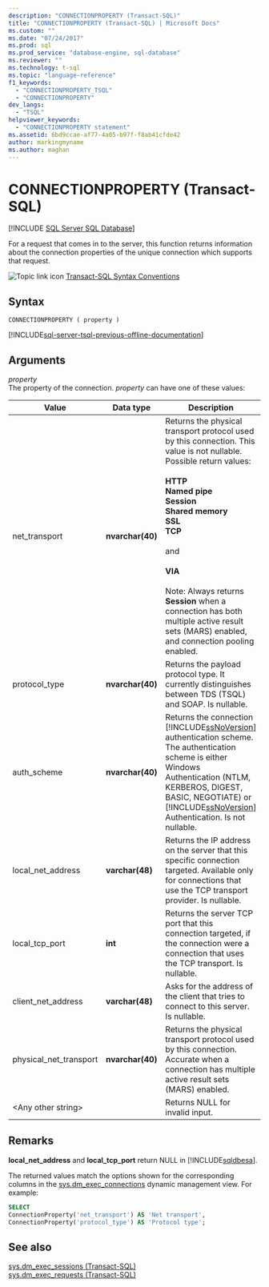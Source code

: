 ```yaml
---
description: "CONNECTIONPROPERTY (Transact-SQL)"
title: "CONNECTIONPROPERTY (Transact-SQL) | Microsoft Docs"
ms.custom: ""
ms.date: "07/24/2017"
ms.prod: sql
ms.prod_service: "database-engine, sql-database"
ms.reviewer: ""
ms.technology: t-sql
ms.topic: "language-reference"
f1_keywords: 
  - "CONNECTIONPROPERTY_TSQL"
  - "CONNECTIONPROPERTY"
dev_langs: 
  - "TSQL"
helpviewer_keywords: 
  - "CONNECTIONPROPERTY statement"
ms.assetid: 6bd9ccae-af77-4a05-b97f-f8ab41cfde42
author: markingmyname
ms.author: maghan
---
```

# CONNECTIONPROPERTY (Transact-SQL)
[!INCLUDE [SQL Server SQL Database](../../includes/applies-to-version/sql-asdb.md)]

For a request that comes in to the server, this function returns information about the connection properties of the unique connection which supports that request.
  
![Topic link icon](../../database-engine/configure-windows/media/topic-link.gif "Topic link icon") [Transact-SQL Syntax Conventions](../../t-sql/language-elements/transact-sql-syntax-conventions-transact-sql.md)
  
## Syntax  
  
```syntaxsql
CONNECTIONPROPERTY ( property )  
```  

[!INCLUDE[sql-server-tsql-previous-offline-documentation](../../includes/sql-server-tsql-previous-offline-documentation.md)]

## Arguments
*property*  
The property of the connection. *property* can have one of these values:
  
|Value|Data type|Description|  
|---|---|---|
|net_transport|**nvarchar(40)**|Returns the physical transport protocol used by this connection. This value is not nullable. Possible return values:<br /><br /> **HTTP**<br /> **Named pipe**<br /> **Session**<br /> **Shared memory**<br /> **SSL**<br /> **TCP**<br /><br /> and<br /><br /> **VIA**<br /><br /> Note: Always returns **Session** when a connection has both multiple active result sets (MARS) enabled, and connection pooling enabled.|  
|protocol_type|**nvarchar(40)**|Returns the payload protocol type. It currently distinguishes between TDS (TSQL) and SOAP. Is nullable.|  
|auth_scheme|**nvarchar(40)**|Returns the connection [!INCLUDE[ssNoVersion](../../includes/ssnoversion-md.md)] authentication scheme. The authentication scheme is either Windows Authentication (NTLM, KERBEROS, DIGEST, BASIC, NEGOTIATE) or [!INCLUDE[ssNoVersion](../../includes/ssnoversion-md.md)] Authentication. Is not nullable.|  
|local_net_address|**varchar(48)**|Returns the IP address on the server that this specific connection targeted. Available only for connections that use the TCP transport provider. Is nullable.|  
|local_tcp_port|**int**|Returns the server TCP port that this connection targeted, if the connection were a connection that uses the TCP transport. Is nullable.|  
|client_net_address|**varchar(48)**|Asks for the address of the client that tries to connect to this server. Is nullable.|  
|physical_net_transport|**nvarchar(40)**|Returns the physical transport protocol used by this connection. Accurate when a connection has multiple active result sets (MARS) enabled.|  
|\<Any other string>||Returns NULL for invalid input.|  
  
## Remarks  
**local_net_address** and **local_tcp_port** return NULL in [!INCLUDE[sqldbesa](../../includes/sqldbesa-md.md)].
  
The returned values match the options shown for the corresponding columns in the [sys.dm_exec_connections](../../relational-databases/system-dynamic-management-views/sys-dm-exec-connections-transact-sql.md) dynamic management view. For example:
  
```sql
SELECT   
ConnectionProperty('net_transport') AS 'Net transport',   
ConnectionProperty('protocol_type') AS 'Protocol type';  
```  
  
## See also
[sys.dm_exec_sessions &#40;Transact-SQL&#41;](../../relational-databases/system-dynamic-management-views/sys-dm-exec-sessions-transact-sql.md)  
[sys.dm_exec_requests &#40;Transact-SQL&#41;](../../relational-databases/system-dynamic-management-views/sys-dm-exec-requests-transact-sql.md)
  
  
